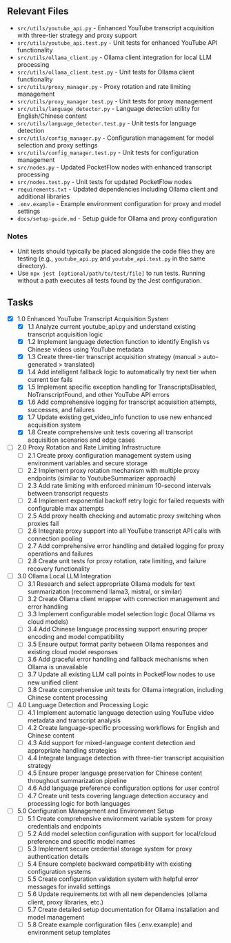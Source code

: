 ## Relevant Files

- `src/utils/youtube_api.py` - Enhanced YouTube transcript acquisition with three-tier strategy and proxy support
- `src/utils/youtube_api.test.py` - Unit tests for enhanced YouTube API functionality
- `src/utils/ollama_client.py` - Ollama client integration for local LLM processing
- `src/utils/ollama_client.test.py` - Unit tests for Ollama client functionality
- `src/utils/proxy_manager.py` - Proxy rotation and rate limiting management
- `src/utils/proxy_manager.test.py` - Unit tests for proxy management
- `src/utils/language_detector.py` - Language detection utility for English/Chinese content
- `src/utils/language_detector.test.py` - Unit tests for language detection
- `src/utils/config_manager.py` - Configuration management for model selection and proxy settings
- `src/utils/config_manager.test.py` - Unit tests for configuration management
- `src/nodes.py` - Updated PocketFlow nodes with enhanced transcript processing
- `src/nodes.test.py` - Unit tests for updated PocketFlow nodes
- `requirements.txt` - Updated dependencies including Ollama client and additional libraries
- `.env.example` - Example environment configuration for proxy and model settings
- `docs/setup-guide.md` - Setup guide for Ollama and proxy configuration

### Notes

- Unit tests should typically be placed alongside the code files they are testing (e.g., `youtube_api.py` and `youtube_api.test.py` in the same directory).
- Use `npx jest [optional/path/to/test/file]` to run tests. Running without a path executes all tests found by the Jest configuration.

## Tasks

- [x] 1.0 Enhanced YouTube Transcript Acquisition System
  - [x] 1.1 Analyze current youtube_api.py and understand existing transcript acquisition logic
  - [x] 1.2 Implement language detection function to identify English vs Chinese videos using YouTube metadata
  - [x] 1.3 Create three-tier transcript acquisition strategy (manual > auto-generated > translated)
  - [x] 1.4 Add intelligent fallback logic to automatically try next tier when current tier fails
  - [x] 1.5 Implement specific exception handling for TranscriptsDisabled, NoTranscriptFound, and other YouTube API errors
  - [x] 1.6 Add comprehensive logging for transcript acquisition attempts, successes, and failures
  - [x] 1.7 Update existing get_video_info function to use new enhanced acquisition system
  - [x] 1.8 Create comprehensive unit tests covering all transcript acquisition scenarios and edge cases

- [ ] 2.0 Proxy Rotation and Rate Limiting Infrastructure
  - [ ] 2.1 Create proxy configuration management system using environment variables and secure storage
  - [ ] 2.2 Implement proxy rotation mechanism with multiple proxy endpoints (similar to YoutubeSummarizer approach)
  - [ ] 2.3 Add rate limiting with enforced minimum 10-second intervals between transcript requests
  - [ ] 2.4 Implement exponential backoff retry logic for failed requests with configurable max attempts
  - [ ] 2.5 Add proxy health checking and automatic proxy switching when proxies fail
  - [ ] 2.6 Integrate proxy support into all YouTube transcript API calls with connection pooling
  - [ ] 2.7 Add comprehensive error handling and detailed logging for proxy operations and failures
  - [ ] 2.8 Create unit tests for proxy rotation, rate limiting, and failure recovery functionality

- [ ] 3.0 Ollama Local LLM Integration
  - [ ] 3.1 Research and select appropriate Ollama models for text summarization (recommend llama3, mistral, or similar)
  - [ ] 3.2 Create Ollama client wrapper with connection management and error handling
  - [ ] 3.3 Implement configurable model selection logic (local Ollama vs cloud models)
  - [ ] 3.4 Add Chinese language processing support ensuring proper encoding and model compatibility
  - [ ] 3.5 Ensure output format parity between Ollama responses and existing cloud model responses
  - [ ] 3.6 Add graceful error handling and fallback mechanisms when Ollama is unavailable
  - [ ] 3.7 Update all existing LLM call points in PocketFlow nodes to use new unified client
  - [ ] 3.8 Create comprehensive unit tests for Ollama integration, including Chinese content processing

- [ ] 4.0 Language Detection and Processing Logic
  - [ ] 4.1 Implement automatic language detection using YouTube video metadata and transcript analysis
  - [ ] 4.2 Create language-specific processing workflows for English and Chinese content
  - [ ] 4.3 Add support for mixed-language content detection and appropriate handling strategies
  - [ ] 4.4 Integrate language detection with three-tier transcript acquisition strategy
  - [ ] 4.5 Ensure proper language preservation for Chinese content throughout summarization pipeline
  - [ ] 4.6 Add language preference configuration options for user control
  - [ ] 4.7 Create unit tests covering language detection accuracy and processing logic for both languages

- [ ] 5.0 Configuration Management and Environment Setup
  - [ ] 5.1 Create comprehensive environment variable system for proxy credentials and endpoints
  - [ ] 5.2 Add model selection configuration with support for local/cloud preference and specific model names
  - [ ] 5.3 Implement secure credential storage system for proxy authentication details
  - [ ] 5.4 Ensure complete backward compatibility with existing configuration systems
  - [ ] 5.5 Create configuration validation system with helpful error messages for invalid settings
  - [ ] 5.6 Update requirements.txt with all new dependencies (ollama client, proxy libraries, etc.)
  - [ ] 5.7 Create detailed setup documentation for Ollama installation and model management
  - [ ] 5.8 Create example configuration files (.env.example) and environment setup templates